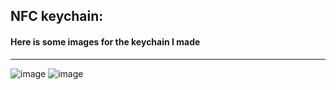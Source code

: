 ## NFC keychain:
#### Here is some images for the keychain I made 
---
![image](https://github.com/user-attachments/assets/2c7bb5b3-1c44-4dd4-9dcc-c43726a51e6c)
![image](https://github.com/user-attachments/assets/0b26ab53-9bed-4f6a-9cdf-043687e456fd)
